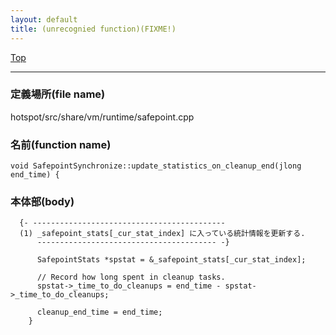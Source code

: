```yaml
---
layout: default
title: (unrecognied function)(FIXME!)
---
```

[Top](../index.html)

--- 
### 定義場所(file name)
hotspot/src/share/vm/runtime/safepoint.cpp

### 名前(function name)
```
void SafepointSynchronize::update_statistics_on_cleanup_end(jlong end_time) {
```

### 本体部(body)
```
  {- -------------------------------------------
  (1) _safepoint_stats[_cur_stat_index] に入っている統計情報を更新する.
      ---------------------------------------- -}

	  SafepointStats *spstat = &_safepoint_stats[_cur_stat_index];
	
	  // Record how long spent in cleanup tasks.
	  spstat->_time_to_do_cleanups = end_time - spstat->_time_to_do_cleanups;
	
	  cleanup_end_time = end_time;
	}
	
```


